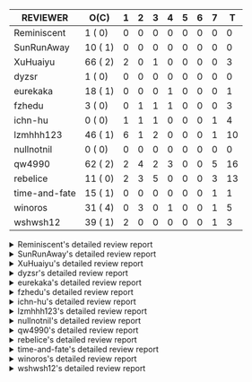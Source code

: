 |   REVIEWER    |  O(C)   | 1 | 2 | 3 | 4 | 5 | 6 | 7 | T  |
|---------------|---------|---|---|---|---|---|---|---|----|
| Reminiscent   |  1 ( 0) | 0 | 0 | 0 | 0 | 0 | 0 | 0 |  0 |
| SunRunAway    | 10 ( 1) | 0 | 0 | 0 | 0 | 0 | 0 | 0 |  0 |
| XuHuaiyu      | 66 ( 2) | 2 | 0 | 1 | 0 | 0 | 0 | 0 |  3 |
| dyzsr         |  1 ( 0) | 0 | 0 | 0 | 0 | 0 | 0 | 0 |  0 |
| eurekaka      | 18 ( 1) | 0 | 0 | 0 | 1 | 0 | 0 | 0 |  1 |
| fzhedu        |  3 ( 0) | 0 | 1 | 1 | 1 | 0 | 0 | 0 |  3 |
| ichn-hu       |  0 ( 0) | 1 | 1 | 1 | 0 | 0 | 0 | 1 |  4 |
| lzmhhh123     | 46 ( 1) | 6 | 1 | 2 | 0 | 0 | 0 | 1 | 10 |
| nullnotnil    |  0 ( 0) | 0 | 0 | 0 | 0 | 0 | 0 | 0 |  0 |
| qw4990        | 62 ( 2) | 2 | 4 | 2 | 3 | 0 | 0 | 5 | 16 |
| rebelice      | 11 ( 0) | 2 | 3 | 5 | 0 | 0 | 0 | 3 | 13 |
| time-and-fate | 15 ( 1) | 0 | 0 | 0 | 0 | 0 | 0 | 1 |  1 |
| winoros       | 31 ( 4) | 0 | 3 | 0 | 1 | 0 | 0 | 1 |  5 |
| wshwsh12      | 39 ( 1) | 2 | 0 | 0 | 0 | 0 | 0 | 1 |  3 |


<details> 
  <summary>Reminiscent's detailed review report</summary> 

## To Be Reviewed

|    REPO    |                                                              PR                                                               | C | LASTED |
|------------|-------------------------------------------------------------------------------------------------------------------------------|---|--------|
| tidb/24016 | [planner: fix index-out-of-range error when checking only_full_group_by (#23844)](https://github.com/pingcap/tidb/pull/24016) |   | 36d19h |


## Reviewed in Last 7 Days

| REPO | PR | C | D | R |
|------|----|---|---|---|


</details> 


<details> 
  <summary>SunRunAway's detailed review report</summary> 

## To Be Reviewed

|    REPO    |                                                                  PR                                                                   | C | LASTED  |
|------------|---------------------------------------------------------------------------------------------------------------------------------------|---|---------|
| tidb/19178 | [executor: Refactor probe channel](https://github.com/pingcap/tidb/pull/19178)                                                        |   | 280d17h |
| tidb/19807 | [executor: parallel evaluation for hash aggregate distinct](https://github.com/pingcap/tidb/pull/19807)                               |   | 258d11h |
| tidb/19900 | [executor: enable inline projection for sort&topN](https://github.com/pingcap/tidb/pull/19900)                                        | Y | 253d18h |
| tidb/20140 | [expressions: Support `bin-to-uuid` and `uuid-to-bin`](https://github.com/pingcap/tidb/pull/20140)                                    |   | 240d22h |
| tidb/21207 | [planner: fix the inappropriate out-of-range range estimation rule](https://github.com/pingcap/tidb/pull/21207)                       |   | 178d19h |
| tidb/21834 | [planner: enhanced index range calculation plan](https://github.com/pingcap/tidb/pull/21834)                                          |   | 155d19h |
| tidb/21878 | [planner: do not push down lock to pointGet/bacthPointGet when selection exists](https://github.com/pingcap/tidb/pull/21878)          |   | 153d18h |
| tidb/21956 | [planner/preprocessor: disallow into-outfile clause in some place](https://github.com/pingcap/tidb/pull/21956)                        |   | 148d23h |
| tidb/22217 | [*: rewrite origin SQL with default DB for SQL bindings (#21275)](https://github.com/pingcap/tidb/pull/22217)                         |   | 134d18h |
| tidb/22379 | [[experiment] executor: allow aggregation to spill disk when running out of memory quota](https://github.com/pingcap/tidb/pull/22379) |   | 127d19h |


## Reviewed in Last 7 Days

| REPO | PR | C | D | R |
|------|----|---|---|---|


</details> 


<details> 
  <summary>XuHuaiyu's detailed review report</summary> 

## To Be Reviewed

|     REPO     |                                                                                 PR                                                                                 | C | LASTED  |
|--------------|--------------------------------------------------------------------------------------------------------------------------------------------------------------------|---|---------|
| tidb/19900   | [executor: enable inline projection for sort&topN](https://github.com/pingcap/tidb/pull/19900)                                                                     | Y | 253d18h |
| docs-cn/5561 | [Add sql optimization-related docs to toc](https://github.com/pingcap/docs-cn/pull/5561)                                                                           |   | 87d15h  |
| tidb/19957   | [executor: add builtin aggregate function `json_arrayagg`](https://github.com/pingcap/tidb/pull/19957)                                                             | Y | 251d14h |
| tidb/20140   | [expressions: Support `bin-to-uuid` and `uuid-to-bin`](https://github.com/pingcap/tidb/pull/20140)                                                                 |   | 240d22h |
| tidb/20790   | [collation: add pinyin collation for chinese charset support](https://github.com/pingcap/tidb/pull/20790)                                                          |   | 198d21h |
| tidb/21064   | [planner, executor: fix cast not check error](https://github.com/pingcap/tidb/pull/21064)                                                                          |   | 186d9h  |
| tidb/21334   | [*: make rollback work on user-defined variables](https://github.com/pingcap/tidb/pull/21334)                                                                      |   | 175d14h |
| tidb/21401   | [expression: incompatibility with MySQL for ADDTIME()](https://github.com/pingcap/tidb/pull/21401)                                                                 |   | 171d12h |
| tidb/21536   | [executor: add slow-log file meta cache to avoid repeat read file meta information](https://github.com/pingcap/tidb/pull/21536)                                    |   | 164d15h |
| tidb/21564   | [ddl: fix Incorrect behavior of NO_ZERO_DATE when altering table](https://github.com/pingcap/tidb/pull/21564)                                                      |   | 163d16h |
| tidb/22131   | [privilege: remove leading and trailing space when create user and role](https://github.com/pingcap/tidb/pull/22131)                                               |   | 140d19h |
| tidb/22163   | [expression: separated arithmeticMinusIntSig](https://github.com/pingcap/tidb/pull/22163)                                                                          |   | 136d13h |
| tidb/22186   | [executor: fix select into outfile with year type column has no data (#22175)](https://github.com/pingcap/tidb/pull/22186)                                         |   | 135d16h |
| tidb/22616   | [expression: from_unixtime accept 64-bit integers](https://github.com/pingcap/tidb/pull/22616)                                                                     |   | 111d23h |
| tidb/22631   | [executor: refine window processor](https://github.com/pingcap/tidb/pull/22631)                                                                                    |   | 109d23h |
| tidb/22696   | [expression: enable arithmetic Mod push down](https://github.com/pingcap/tidb/pull/22696)                                                                          |   | 106d17h |
| tidb/22711   | [executor: Fix inline schema name](https://github.com/pingcap/tidb/pull/22711)                                                                                     |   | 106d12h |
| tidb/22722   | [planner, errno: make error code of ErrMixOfGroupFuncAndFields consistent with MySQL](https://github.com/pingcap/tidb/pull/22722)                                  |   | 105d21h |
| tidb/23012   | [executor: fix affected rows of ddls and complete uint tests](https://github.com/pingcap/tidb/pull/23012)                                                          |   | 81d17h  |
| tidb/23295   | [util, types: don't let SPM be affected by charset (#23161)](https://github.com/pingcap/tidb/pull/23295)                                                           |   | 69d12h  |
| tidb/23336   | [expression: fix unexpected constant fold when year compare string (#23281)](https://github.com/pingcap/tidb/pull/23336)                                           |   | 65d19h  |
| tidb/23348   | [planner: show cast type in EXPLAIN in coptask (#23123)](https://github.com/pingcap/tidb/pull/23348)                                                               |   | 65d18h  |
| tidb/23350   | [util/stringutil, util/ranger, planner: use hierarchical separators to simplify the parsing for info of EXPLAIN ](https://github.com/pingcap/tidb/pull/23350)      |   | 65d18h  |
| tidb/23398   | [expression: fix refine compare constant (#23339)](https://github.com/pingcap/tidb/pull/23398)                                                                     |   | 63d18h  |
| tidb/23405   | [domain: remove the exit chan, use context](https://github.com/pingcap/tidb/pull/23405)                                                                            |   | 63d17h  |
| tidb/23433   | [WIP: speed up for slow query logs retrieving ](https://github.com/pingcap/tidb/pull/23433)                                                                        |   | 62d17h  |
| tidb/23497   | [expression: Let TiDB use Hyperscan to support multi-pattern-match](https://github.com/pingcap/tidb/pull/23497)                                                    |   | 57d22h  |
| tidb/23562   | [execution: reuse iterator in hash join](https://github.com/pingcap/tidb/pull/23562)                                                                               |   | 56d13h  |
| tidb/23640   | [*: fix the bug about YEAR(0.9) returns NULL instead of 0 in NO_ZERO_DATE mode](https://github.com/pingcap/tidb/pull/23640)                                        |   | 52d14h  |
| tidb/23661   | [expression: Maintain separate scalar function pushdown lists for each engine instead of unified. (#23284)](https://github.com/pingcap/tidb/pull/23661)            |   | 51d20h  |
| tidb/23884   | [Metric: Collect TiKV Read Metric for SLI/SLO](https://github.com/pingcap/tidb/pull/23884)                                                                         |   | 43d20h  |
| tidb/23964   | [executor: GROUP_CONCAT(float) is not compatible with mysql](https://github.com/pingcap/tidb/pull/23964)                                                           |   | 38d17h  |
| tidb/24016   | [planner: fix index-out-of-range error when checking only_full_group_by (#23844)](https://github.com/pingcap/tidb/pull/24016)                                      |   | 36d19h  |
| tidb/24033   | [statistics: fix some unstable tests in global stats (#23502)](https://github.com/pingcap/tidb/pull/24033)                                                         |   | 36d9h   |
| tidb/24053   | [executor: fix wrong convert from bit to string when do projection (#23960)](https://github.com/pingcap/tidb/pull/24053)                                           |   | 35d16h  |
| tidb/24061   | [statistics: fix some potential panic in statistics (#23988)](https://github.com/pingcap/tidb/pull/24061)                                                          |   | 35d13h  |
| tidb/24079   | [planner: change descScanFactor to scanFactor when ExpectedCount is small. (#23972)](https://github.com/pingcap/tidb/pull/24079)                                   |   | 34d20h  |
| tidb/24155   | [planner, executor: fix index merge partial table scan schema (#23936)](https://github.com/pingcap/tidb/pull/24155)                                                |   | 30d20h  |
| tidb/24179   | [expression: fix float64 overflow check in plus/minus real function](https://github.com/pingcap/tidb/pull/24179)                                                   |   | 29d23h  |
| tidb/24228   | [executor: skip TestPrepareStmtAfterIsolationReadChange when race enable (#24200)](https://github.com/pingcap/tidb/pull/24228)                                     |   | 27d22h  |
| tidb/24229   | [executor: speed up race test TestInsertReorgDelete (#24208)](https://github.com/pingcap/tidb/pull/24229)                                                          |   | 27d21h  |
| tidb/24234   | [executor: skip TestMppExecution when race is enabled (#24222)](https://github.com/pingcap/tidb/pull/24234)                                                        |   | 27d18h  |
| tidb/24241   | [planner/core: remove random test to reduce CI time (#24207)](https://github.com/pingcap/tidb/pull/24241)                                                          |   | 27d15h  |
| tidb/24267   | [expression: fix wrong flen infer for bit constant (#23867)](https://github.com/pingcap/tidb/pull/24267)                                                           |   | 25d18h  |
| tidb/24287   | [planner/core: support union all for mpp.](https://github.com/pingcap/tidb/pull/24287)                                                                             |   | 24d19h  |
| tidb/24341   | [executor: fix projection executor panic and add failpoint test (#24231)](https://github.com/pingcap/tidb/pull/24341)                                              |   | 22d20h  |
| tidb/24345   | [executor: fix data race of parallel apply operator (#24257)](https://github.com/pingcap/tidb/pull/24345)                                                          |   | 22d19h  |
| tidb/24354   | [expression: fix wrong type infer for agg function when type is null (#24290)](https://github.com/pingcap/tidb/pull/24354)                                         |   | 22d17h  |
| tidb/24371   | [*: avoid create new parser object in prepared exec](https://github.com/pingcap/tidb/pull/24371)                                                                   |   | 21d20h  |
| tidb/24466   | [test: fix unstable TestIssue20658 (#24425)](https://github.com/pingcap/tidb/pull/24466)                                                                           |   | 13d15h  |
| tidb/24488   | [planner: let CopTiFlashConcurrencyFactor inflence the cost of whole plan (#24157)](https://github.com/pingcap/tidb/pull/24488)                                    |   | 12d18h  |
| tidb/24489   | [planner: clone possible properties before saving them (#24204)](https://github.com/pingcap/tidb/pull/24489)                                                       |   | 12d17h  |
| tidb/24513   | [inforschema, executor, util/kvcache, util/statement_summary : Add STATEMENTS_SUMMARY_EVICTED into information_schema](https://github.com/pingcap/tidb/pull/24513) |   | 10d21h  |
| tidb/24529   | [*: consitent get infoschema (#24230)](https://github.com/pingcap/tidb/pull/24529)                                                                                 |   | 10d13h  |
| tidb/24546   | [*: test](https://github.com/pingcap/tidb/pull/24546)                                                                                                              |   | 9d17h   |
| tidb/24566   | [variable: remove radix join variable](https://github.com/pingcap/tidb/pull/24566)                                                                                 |   | 8d21h   |
| tidb/24568   | [executor: fix index join panic on prefix index on some cases](https://github.com/pingcap/tidb/pull/24568)                                                         |   | 8d20h   |
| tidb/24611   | [executor: fix point_get result on clustered index when new-row-format disabled but new-collation enabled (#24544)](https://github.com/pingcap/tidb/pull/24611)    |   | 7d21h   |
| tidb/24613   | [planner, executor: supports select statement with AS OF](https://github.com/pingcap/tidb/pull/24613)                                                              |   | 7d19h   |
| tidb/24671   | [(DNM) Revert "planner, executor: enable inline projection for Limit (#20288)"](https://github.com/pingcap/tidb/pull/24671)                                        |   | 6d16h   |
| tidb/24699   | [*: Remove incorrect global sysvar caching](https://github.com/pingcap/tidb/pull/24699)                                                                            |   | 3d11h   |
| tidb/24766   | [executor: implement set transaction read only as of transaction](https://github.com/pingcap/tidb/pull/24766)                                                      |   | 1d13h   |
| tidb/24772   | [executor: fix wrong enum key in point get (#24618)](https://github.com/pingcap/tidb/pull/24772)                                                                   |   | 1d7h    |
| tidb/24792   | [planner: build plan for CTE](https://github.com/pingcap/tidb/pull/24792)                                                                                          |   | 18h     |
| tidb/24802   | [executor: add table name in log (#24666)](https://github.com/pingcap/tidb/pull/24802)                                                                             |   | 16h     |
| tidb/24803   | [[DNM] Batch mode](https://github.com/pingcap/tidb/pull/24803)                                                                                                     |   | 15h     |


## Reviewed in Last 7 Days

|     REPO     |                                                          PR                                                           | C | D |  R   |
|--------------|-----------------------------------------------------------------------------------------------------------------------|---|---|------|
| docs-cn/6270 | [releases: add tidb 4.0.13 release notes](https://github.com/pingcap/docs-cn/pull/6270)                               |   | 1 | 6d2h |
| docs/5621    | [releases: add tidb 4.0.13 release notes](https://github.com/pingcap/docs/pull/5621)                                  |   | 1 | 6d0h |
| tidb/24542   | [expression, planner: push cast down to control function with enum type.](https://github.com/pingcap/tidb/pull/24542) |   | 3 | 7d3h |


</details> 


<details> 
  <summary>dyzsr's detailed review report</summary> 

## To Be Reviewed

|    REPO    |                                                                 PR                                                                  | C | LASTED |
|------------|-------------------------------------------------------------------------------------------------------------------------------------|---|--------|
| tidb/24018 | [ranger: fix the range construction behavior when the column's type is `YEAR` (#23559)](https://github.com/pingcap/tidb/pull/24018) |   | 36d18h |


## Reviewed in Last 7 Days

| REPO | PR | C | D | R |
|------|----|---|---|---|


</details> 


<details> 
  <summary>eurekaka's detailed review report</summary> 

## To Be Reviewed

|    REPO    |                                                                  PR                                                                  | C | LASTED  |
|------------|--------------------------------------------------------------------------------------------------------------------------------------|---|---------|
| tidb/20877 | [statistics: collect index usage information](https://github.com/pingcap/tidb/pull/20877)                                            |   | 196d17h |
| tidb/23316 | [planner: Fix rebuild range for prepared plan](https://github.com/pingcap/tidb/pull/23316)                                           |   | 66d17h  |
| tidb/23373 | [executor: fix get var expr when session var is hex literal (#23241)](https://github.com/pingcap/tidb/pull/23373)                    |   | 64d19h  |
| tidb/23760 | [collation: fix tidb panic when compare string with collation](https://github.com/pingcap/tidb/pull/23760)                           |   | 50d14h  |
| tidb/24033 | [statistics: fix some unstable tests in global stats (#23502)](https://github.com/pingcap/tidb/pull/24033)                           |   | 36d9h   |
| tidb/24061 | [statistics: fix some potential panic in statistics (#23988)](https://github.com/pingcap/tidb/pull/24061)                            |   | 35d13h  |
| tidb/24079 | [planner: change descScanFactor to scanFactor when ExpectedCount is small. (#23972)](https://github.com/pingcap/tidb/pull/24079)     |   | 34d20h  |
| tidb/24147 | [docs/design: add proposal for common table expression](https://github.com/pingcap/tidb/pull/24147)                                  |   | 30d23h  |
| tidb/24155 | [planner, executor: fix index merge partial table scan schema (#23936)](https://github.com/pingcap/tidb/pull/24155)                  |   | 30d20h  |
| tidb/24317 | [statistics: skip reading mysql.stats_histograms if cached stats is up-to-date (#24175)](https://github.com/pingcap/tidb/pull/24317) |   | 23d17h  |
| tidb/24458 | [planner, executor, statistics: support correlation calc for new sampling method](https://github.com/pingcap/tidb/pull/24458)        |   | 13d17h  |
| tidb/24537 | [*: remove SchemaVersion in TransactionContext (#24236)](https://github.com/pingcap/tidb/pull/24537)                                 |   | 10d0h   |
| tidb/24623 | [statistics: fix the unexpected estimation error on full sampling](https://github.com/pingcap/tidb/pull/24623)                       |   | 7d18h   |
| tidb/24633 | [planner: fix incorrect TableDual plan built from nulleq (#24596)](https://github.com/pingcap/tidb/pull/24633)                       | Y | 7d14h   |
| tidb/24635 | [ranger: fix the case which could have duplicate ranges (#24590)](https://github.com/pingcap/tidb/pull/24635)                        |   | 7d14h   |
| tidb/24649 | [server: close the temporary session in HTTP API to avoid memory leak (#24339)](https://github.com/pingcap/tidb/pull/24649)          |   | 7d0h    |
| tidb/24650 | [server: close the temporary session in HTTP API to avoid memory leak (#24339)](https://github.com/pingcap/tidb/pull/24650)          |   | 7d0h    |
| tidb/24703 | [planner: unify name of datasource receiver](https://github.com/pingcap/tidb/pull/24703)                                             |   | 2d23h   |


## Reviewed in Last 7 Days

|    REPO    |                                           PR                                           | C | D |   R    |
|------------|----------------------------------------------------------------------------------------|---|---|--------|
| tidb/24287 | [planner/core: support union all for mpp.](https://github.com/pingcap/tidb/pull/24287) |   | 4 | 20d23h |


</details> 


<details> 
  <summary>fzhedu's detailed review report</summary> 

## To Be Reviewed

|    REPO    |                                                               PR                                                                | C | LASTED |
|------------|---------------------------------------------------------------------------------------------------------------------------------|---|--------|
| tidb/24341 | [executor: fix projection executor panic and add failpoint test (#24231)](https://github.com/pingcap/tidb/pull/24341)           |   | 22d20h |
| tidb/24488 | [planner: let CopTiFlashConcurrencyFactor inflence the cost of whole plan (#24157)](https://github.com/pingcap/tidb/pull/24488) |   | 12d18h |
| tidb/24724 | [store/copr: balance region for batch cop task (#24521)](https://github.com/pingcap/tidb/pull/24724)                            |   | 2d16h  |


## Reviewed in Last 7 Days

|     REPO     |                                                 PR                                                 | C | D |   R   |
|--------------|----------------------------------------------------------------------------------------------------|---|---|-------|
| tiflash/1717 | [disable run-generate-tests for randgen-mpp (#1716)](https://github.com/pingcap/tiflash/pull/1717) |   | 2 | 0h    |
| tidb/24521   | [store/copr: balance region for batch cop task](https://github.com/pingcap/tidb/pull/24521)        |   | 3 | 7d21h |
| tidb/24287   | [planner/core: support union all for mpp.](https://github.com/pingcap/tidb/pull/24287)             |   | 4 | 21d3h |


</details> 


<details> 
  <summary>ichn-hu's detailed review report</summary> 

## To Be Reviewed

| REPO | PR | C | LASTED |
|------|----|---|--------|


## Reviewed in Last 7 Days

|    REPO    |                                                        PR                                                         | C | D |   R    |
|------------|-------------------------------------------------------------------------------------------------------------------|---|---|--------|
| tidb/24772 | [executor: fix wrong enum key in point get (#24618)](https://github.com/pingcap/tidb/pull/24772)                  |   | 1 | 12h    |
| tidb/24618 | [executor: fix wrong enum key in point get](https://github.com/pingcap/tidb/pull/24618)                           |   | 2 | 5d22h  |
| tidb/24379 | [executor: enhancement for ListInDisk(support writing after reading)](https://github.com/pingcap/tidb/pull/24379) |   | 3 | 18d20h |
| tidb/24632 | [util: fix wrong enum building for index range ](https://github.com/pingcap/tidb/pull/24632)                      |   | 7 | 16h    |


</details> 


<details> 
  <summary>lzmhhh123's detailed review report</summary> 

## To Be Reviewed

|    REPO    |                                                                           PR                                                                            | C | LASTED  |
|------------|---------------------------------------------------------------------------------------------------------------------------------------------------------|---|---------|
| tidb/20444 | [expression: add json_merge_patch](https://github.com/pingcap/tidb/pull/20444)                                                                          |   | 218d21h |
| tidb/20465 | [expression: add uuidShortFunction](https://github.com/pingcap/tidb/pull/20465)                                                                         |   | 217d20h |
| tidb/20642 | [executor: modify admin executors to support partitioned table with global index](https://github.com/pingcap/tidb/pull/20642)                           |   | 206d16h |
| tidb/20903 | [planner: fix confused and unnecessary double-projection in plans.](https://github.com/pingcap/tidb/pull/20903)                                         |   | 195d17h |
| tidb/21018 | [planner: don't push down null sensitive join conditions (#19620)](https://github.com/pingcap/tidb/pull/21018)                                          |   | 189d17h |
| tidb/21195 | [brie: integrate lightning to suport IMPORT statement](https://github.com/pingcap/tidb/pull/21195)                                                      |   | 178d23h |
| tidb/21334 | [*: make rollback work on user-defined variables](https://github.com/pingcap/tidb/pull/21334)                                                           |   | 175d14h |
| tidb/21347 | [session: make rollback work on global variables](https://github.com/pingcap/tidb/pull/21347)                                                           |   | 174d20h |
| tidb/21487 | [*: ensure TABLE statement works](https://github.com/pingcap/tidb/pull/21487)                                                                           |   | 168d5h  |
| tidb/21651 | [planner: allow filter condition pushing down to IndexScan for prefix index](https://github.com/pingcap/tidb/pull/21651)                                |   | 161d14h |
| tidb/22126 | [*: add `sys` schema, `sys.SCHEMA_UNUSED_INDEXES` view and `sys.SCHEMA_INDEX_USAGE` view](https://github.com/pingcap/tidb/pull/22126)                   |   | 140d20h |
| tidb/22361 | [table: fix insert into _tidb_rowid panic and rebase it if needed (#22062)](https://github.com/pingcap/tidb/pull/22361)                                 |   | 128d20h |
| tidb/22372 | [executor: fix SelectForUpdate in decorrelated subquery under pessimistic mode](https://github.com/pingcap/tidb/pull/22372)                             |   | 128d10h |
| tidb/22478 | [planner, executor: fix query partition table with global unique index get wrong result](https://github.com/pingcap/tidb/pull/22478)                    |   | 119d13h |
| tidb/22631 | [executor: refine window processor](https://github.com/pingcap/tidb/pull/22631)                                                                         |   | 109d23h |
| tidb/22699 | [brie: add error info column and history backup/restore info in sql](https://github.com/pingcap/tidb/pull/22699)                                        |   | 106d16h |
| tidb/23149 | [core: support left join and right join for join reorder](https://github.com/pingcap/tidb/pull/23149)                                                   |   | 75d12h  |
| tidb/23348 | [planner: show cast type in EXPLAIN in coptask (#23123)](https://github.com/pingcap/tidb/pull/23348)                                                    |   | 65d18h  |
| tidb/23373 | [executor: fix get var expr when session var is hex literal (#23241)](https://github.com/pingcap/tidb/pull/23373)                                       |   | 64d19h  |
| tidb/23661 | [expression: Maintain separate scalar function pushdown lists for each engine instead of unified. (#23284)](https://github.com/pingcap/tidb/pull/23661) |   | 51d20h  |
| tidb/23703 | [expression: fix approx_percent panic on bit column (#23687)](https://github.com/pingcap/tidb/pull/23703)                                               |   | 51d14h  |
| tidb/23760 | [collation: fix tidb panic when compare string with collation](https://github.com/pingcap/tidb/pull/23760)                                              |   | 50d14h  |
| tidb/23940 | [config, ddl: allow auto inc columns in generated columns and expression indexes](https://github.com/pingcap/tidb/pull/23940)                           |   | 40d18h  |
| tidb/23968 | [statistics: fix unstable TestDropPartitionStats test](https://github.com/pingcap/tidb/pull/23968)                                                      |   | 38d15h  |
| tidb/23987 | [executor: Implements json_arrayagg function](https://github.com/pingcap/tidb/pull/23987)                                                               |   | 37d18h  |
| tidb/24016 | [planner: fix index-out-of-range error when checking only_full_group_by (#23844)](https://github.com/pingcap/tidb/pull/24016)                           |   | 36d19h  |
| tidb/24018 | [ranger: fix the range construction behavior when the column's type is `YEAR` (#23559)](https://github.com/pingcap/tidb/pull/24018)                     |   | 36d18h  |
| tidb/24151 | [ddl: admin show ddl jobs output confusing with multiple jobs](https://github.com/pingcap/tidb/pull/24151)                                              |   | 30d21h  |
| tidb/24155 | [planner, executor: fix index merge partial table scan schema (#23936)](https://github.com/pingcap/tidb/pull/24155)                                     |   | 30d20h  |
| tidb/24186 | [executor: make column default value being aware of NO_ZERO_IN_DATE (#24174)](https://github.com/pingcap/tidb/pull/24186)                               |   | 29d19h  |
| tidb/24211 | [*: support txn retry when auto id meets duplicate entry](https://github.com/pingcap/tidb/pull/24211)                                                   |   | 28d13h  |
| tidb/24234 | [executor: skip TestMppExecution when race is enabled (#24222)](https://github.com/pingcap/tidb/pull/24234)                                             |   | 27d18h  |
| tidb/24250 | [planner: rewrite `LIKE` as range for expression index](https://github.com/pingcap/tidb/pull/24250)                                                     |   | 26d21h  |
| tidb/24268 | [expression: fix cast real, decimal to time (#24120)](https://github.com/pingcap/tidb/pull/24268)                                                       |   | 25d17h  |
| tidb/24341 | [executor: fix projection executor panic and add failpoint test (#24231)](https://github.com/pingcap/tidb/pull/24341)                                   |   | 22d20h  |
| tidb/24423 | [executor, statistics: support prefix column index case for full sampling analyze](https://github.com/pingcap/tidb/pull/24423)                          |   | 14d18h  |
| tidb/24539 | [statistics: dump FMSketch to KV only for partition table with dynamic prune mode (#24453)](https://github.com/pingcap/tidb/pull/24539)                 |   | 9d21h   |
| tidb/24551 | [planner: create new column slice in PreparePossibleProperties (#24342)](https://github.com/pingcap/tidb/pull/24551)                                    |   | 9d16h   |
| tidb/24600 | [store/tikv: change backoff type for missed tiflash peer. (#24577)](https://github.com/pingcap/tidb/pull/24600)                                         |   | 8d12h   |
| tidb/24612 | [planner/core: refresh stale regions in cache for batch cop response (#24457)](https://github.com/pingcap/tidb/pull/24612)                              |   | 7d21h   |
| tidb/24633 | [planner: fix incorrect TableDual plan built from nulleq (#24596)](https://github.com/pingcap/tidb/pull/24633)                                          | Y | 7d14h   |
| tidb/24684 | [ddl: add region and split compatibility for temporary table](https://github.com/pingcap/tidb/pull/24684)                                               |   | 3d19h   |
| tidb/24737 | [executor: pessimistic lock on the temporary table should not be written to TiKV](https://github.com/pingcap/tidb/pull/24737)                           |   | 1d23h   |
| tidb/24778 | [expression: Push down group concat to TiFlash](https://github.com/pingcap/tidb/pull/24778)                                                             |   | 22h     |
| tidb/24801 | [expression: support cast real/int as real (#24670)](https://github.com/pingcap/tidb/pull/24801)                                                        |   | 16h     |
| tidb/24806 | [config: ignore tiflash when show config (#24770)](https://github.com/pingcap/tidb/pull/24806)                                                          |   | 11h     |


## Reviewed in Last 7 Days

|      REPO      |                                                    PR                                                     | C | D |   R   |
|----------------|-----------------------------------------------------------------------------------------------------------|---|---|-------|
| tidb-test/1191 | [Add enum expression/aggregate test by randgen ](https://github.com/pingcap/tidb-test/pull/1191)          |   | 1 | 1d6h  |
| tidb-test/1194 | [port test related to enum from tidb repo](https://github.com/pingcap/tidb-test/pull/1194)                |   | 1 | 0h    |
| tidb/23022     | [executor: create PipelinedWindowExec](https://github.com/pingcap/tidb/pull/23022)                        |   | 1 | 80d0h |
| tidb/24670     | [expression: support cast real/int as real](https://github.com/pingcap/tidb/pull/24670)                   |   | 1 | 5d20h |
| tidb/24675     | [expression: add builtin function ``json_pretty``](https://github.com/pingcap/tidb/pull/24675)            |   | 1 | 5d15h |
| tidb/24770     | [config: ignore tiflash when show config](https://github.com/pingcap/tidb/pull/24770)                     |   | 1 | 13h   |
| tikv/10167     | [copr: fix Max/Min bug when comparing signed and unsigned int64](https://github.com/tikv/tikv/pull/10167) |   | 2 | 5d20h |
| tidb/24287     | [planner/core: support union all for mpp.](https://github.com/pingcap/tidb/pull/24287)                    |   | 3 | 22d1h |
| tidb/24685     | [*: add option for enum push down](https://github.com/pingcap/tidb/pull/24685)                            |   | 3 | 20h   |
| tidb/24614     | [planner: fix wrongly check for update statement](https://github.com/pingcap/tidb/pull/24614)             |   | 7 | 1d0h  |


</details> 


<details> 
  <summary>nullnotnil's detailed review report</summary> 

## To Be Reviewed

| REPO | PR | C | LASTED |
|------|----|---|--------|


## Reviewed in Last 7 Days

| REPO | PR | C | D | R |
|------|----|---|---|---|


</details> 


<details> 
  <summary>qw4990's detailed review report</summary> 

## To Be Reviewed

|     REPO     |                                                                           PR                                                                            | C | LASTED  |
|--------------|---------------------------------------------------------------------------------------------------------------------------------------------------------|---|---------|
| tidb/19029   | [types: fix unexpected NOT_NULL flags](https://github.com/pingcap/tidb/pull/19029)                                                                      |   | 287d22h |
| docs-cn/5561 | [Add sql optimization-related docs to toc](https://github.com/pingcap/docs-cn/pull/5561)                                                                |   | 87d15h  |
| docs/5498    | [partitioning: Corrected partition management](https://github.com/pingcap/docs/pull/5498)                                                               |   | 24d19h  |
| tidb/20708   | [*: separate auto_increment ID allocator from _tidb_rowid allocator](https://github.com/pingcap/tidb/pull/20708)                                        |   | 203d20h |
| tidb/21018   | [planner: don't push down null sensitive join conditions (#19620)](https://github.com/pingcap/tidb/pull/21018)                                          |   | 189d17h |
| tidb/21318   | [planner, expression: use the range of column types to simplify expressions](https://github.com/pingcap/tidb/pull/21318)                                |   | 175d19h |
| tidb/21401   | [expression: incompatibility with MySQL for ADDTIME()](https://github.com/pingcap/tidb/pull/21401)                                                      |   | 171d12h |
| tidb/21508   | [execution: fix dayofweek('0000-00-00') behavior](https://github.com/pingcap/tidb/pull/21508)                                                           |   | 167d10h |
| tidb/21887   | [types: support %X %V %W formats for STR_TO_DATE()](https://github.com/pingcap/tidb/pull/21887)                                                         |   | 152d11h |
| tidb/22146   | [executor: forbid SFU on view](https://github.com/pingcap/tidb/pull/22146)                                                                              |   | 136d22h |
| tidb/22217   | [*: rewrite origin SQL with default DB for SQL bindings (#21275)](https://github.com/pingcap/tidb/pull/22217)                                           |   | 134d18h |
| tidb/22234   | [executor, planner: ON DUPLICATE UPDATE can refer to un-project col (#14412)](https://github.com/pingcap/tidb/pull/22234)                               |   | 134d15h |
| tidb/22261   | [time: fix parse datetime won't truncate the reluctant string (#22232)](https://github.com/pingcap/tidb/pull/22261)                                     |   | 133d19h |
| tidb/22374   | [expression: separated arithmeticIntDivideSig](https://github.com/pingcap/tidb/pull/22374)                                                              |   | 128d1h  |
| tidb/22415   | [ddl: refactor bundle[2/2] [6/6]](https://github.com/pingcap/tidb/pull/22415)                                                                           |   | 124d17h |
| tidb/22416   | [core: fix subQuery at projection in only_full_group](https://github.com/pingcap/tidb/pull/22416)                                                       | Y | 124d12h |
| tidb/22541   | [expression: Support builtin function SOUNDEX](https://github.com/pingcap/tidb/pull/22541)                                                              |   | 114d9h  |
| tidb/22862   | [brie: fix the problem that ddl restored by BR via SQL is not replicated to downstream](https://github.com/pingcap/tidb/pull/22862)                     |   | 87d23h  |
| tidb/23022   | [executor: create PipelinedWindowExec](https://github.com/pingcap/tidb/pull/23022)                                                                      |   | 80d18h  |
| tidb/23295   | [util, types: don't let SPM be affected by charset (#23161)](https://github.com/pingcap/tidb/pull/23295)                                                |   | 69d12h  |
| tidb/23316   | [planner: Fix rebuild range for prepared plan](https://github.com/pingcap/tidb/pull/23316)                                                              |   | 66d17h  |
| tidb/23373   | [executor: fix get var expr when session var is hex literal (#23241)](https://github.com/pingcap/tidb/pull/23373)                                       |   | 64d19h  |
| tidb/23398   | [expression: fix refine compare constant (#23339)](https://github.com/pingcap/tidb/pull/23398)                                                          |   | 63d18h  |
| tidb/23590   | [planner, table: optimize the list partition pruner for range query](https://github.com/pingcap/tidb/pull/23590)                                        |   | 55d17h  |
| tidb/23661   | [expression: Maintain separate scalar function pushdown lists for each engine instead of unified. (#23284)](https://github.com/pingcap/tidb/pull/23661) |   | 51d20h  |
| tidb/23730   | [distsql/*: typo fix for `dispatches`](https://github.com/pingcap/tidb/pull/23730)                                                                      |   | 50d19h  |
| tidb/23796   | [tests: make TestIndexLookupMergeJoinHang and TestIssue18068 stable (#23741)](https://github.com/pingcap/tidb/pull/23796)                               |   | 49d20h  |
| tidb/23963   | [executor: checking chunk is full precedes filtering](https://github.com/pingcap/tidb/pull/23963)                                                       |   | 38d17h  |
| tidb/23987   | [executor: Implements json_arrayagg function](https://github.com/pingcap/tidb/pull/23987)                                                               |   | 37d18h  |
| tidb/24018   | [ranger: fix the range construction behavior when the column's type is `YEAR` (#23559)](https://github.com/pingcap/tidb/pull/24018)                     |   | 36d18h  |
| tidb/24193   | [executor: implement CTEStorage](https://github.com/pingcap/tidb/pull/24193)                                                                            |   | 29d10h  |
| tidb/24229   | [executor: speed up race test TestInsertReorgDelete (#24208)](https://github.com/pingcap/tidb/pull/24229)                                               |   | 27d21h  |
| tidb/24241   | [planner/core: remove random test to reduce CI time (#24207)](https://github.com/pingcap/tidb/pull/24241)                                               |   | 27d15h  |
| tidb/24267   | [expression: fix wrong flen infer for bit constant (#23867)](https://github.com/pingcap/tidb/pull/24267)                                                |   | 25d18h  |
| tidb/24354   | [expression: fix wrong type infer for agg function when type is null (#24290)](https://github.com/pingcap/tidb/pull/24354)                              |   | 22d17h  |
| tidb/24374   | [planner: filter conflict read_from_storage hints (#24313)](https://github.com/pingcap/tidb/pull/24374)                                                 |   | 21d19h  |
| tidb/24382   | [statistics: trigger auto-analyze based on histogram row count](https://github.com/pingcap/tidb/pull/24382)                                             |   | 21d16h  |
| tidb/24432   | [store/copr: invalidate stale regions for Mpp query. (#24410)](https://github.com/pingcap/tidb/pull/24432)                                              |   | 14d16h  |
| tidb/24437   | [planner: fix column pruning bug for Apply and Join (#24369)](https://github.com/pingcap/tidb/pull/24437)                                               |   | 14d13h  |
| tidb/24466   | [test: fix unstable TestIssue20658 (#24425)](https://github.com/pingcap/tidb/pull/24466)                                                                |   | 13d15h  |
| tidb/24468   | [*: fix missing reset for `DurationParse`](https://github.com/pingcap/tidb/pull/24468)                                                                  |   | 13d14h  |
| tidb/24493   | [store/cop: reload region every time when meeting io error (#24447)](https://github.com/pingcap/tidb/pull/24493)                                        |   | 12d16h  |
| tidb/24527   | [*: Upgrade to go 1.16 && remove deprecated io/ioutil](https://github.com/pingcap/tidb/pull/24527)                                                      |   | 10d13h  |
| tidb/24537   | [*: remove SchemaVersion in TransactionContext (#24236)](https://github.com/pingcap/tidb/pull/24537)                                                    |   | 10d0h   |
| tidb/24539   | [statistics: dump FMSketch to KV only for partition table with dynamic prune mode (#24453)](https://github.com/pingcap/tidb/pull/24539)                 |   | 9d21h   |
| tidb/24551   | [planner: create new column slice in PreparePossibleProperties (#24342)](https://github.com/pingcap/tidb/pull/24551)                                    |   | 9d16h   |
| tidb/24575   | [*: introduce snapshot into analyze](https://github.com/pingcap/tidb/pull/24575)                                                                        |   | 8d18h   |
| tidb/24623   | [statistics: fix the unexpected estimation error on full sampling](https://github.com/pingcap/tidb/pull/24623)                                          |   | 7d18h   |
| tidb/24633   | [planner: fix incorrect TableDual plan built from nulleq (#24596)](https://github.com/pingcap/tidb/pull/24633)                                          | Y | 7d14h   |
| tidb/24635   | [ranger: fix the case which could have duplicate ranges (#24590)](https://github.com/pingcap/tidb/pull/24635)                                           |   | 7d14h   |
| tidb/24663   | [planner: include schema name when checking duplicate table aliases](https://github.com/pingcap/tidb/pull/24663)                                        |   | 6d17h   |
| tidb/24680   | [tablecodec: fix write wrong prefix index value when collation is ascii_bin/latin1_bin (#24578)](https://github.com/pingcap/tidb/pull/24680)            |   | 3d20h   |
| tidb/24691   | [executor: optimize warning information when query table information_schema.cluster_config](https://github.com/pingcap/tidb/pull/24691)                 |   | 3d15h   |
| tidb/24711   | [expression: add builtin function ``json_merge_patch``](https://github.com/pingcap/tidb/pull/24711)                                                     |   | 2d20h   |
| tidb/24736   | [store/tikv: extract methods for LockCtx](https://github.com/pingcap/tidb/pull/24736)                                                                   |   | 1d23h   |
| tidb/24755   | [planner: cleanup point update cache logic](https://github.com/pingcap/tidb/pull/24755)                                                                 |   | 1d17h   |
| tidb/24762   | [kv: remove `DelOption` method](https://github.com/pingcap/tidb/pull/24762)                                                                             |   | 1d15h   |
| tidb/24769   | [executor: avoid distsql request for TableReader/IndexReader/IndexLookup on temporary table](https://github.com/pingcap/tidb/pull/24769)                |   | 1d12h   |
| tidb/24772   | [executor: fix wrong enum key in point get (#24618)](https://github.com/pingcap/tidb/pull/24772)                                                        |   | 1d7h    |
| tidb/24793   | [planner: avoid unnecessary cartesian product for IN expressions on multi-columns](https://github.com/pingcap/tidb/pull/24793)                          |   | 18h     |
| tidb/24802   | [executor: add table name in log (#24666)](https://github.com/pingcap/tidb/pull/24802)                                                                  |   | 16h     |
| tidb/24804   | [executor: do not send snapshot request for (batch) point get on temporary table](https://github.com/pingcap/tidb/pull/24804)                           |   | 15h     |


## Reviewed in Last 7 Days

|      REPO      |                                                             PR                                                              | C | D |   R   |
|----------------|-----------------------------------------------------------------------------------------------------------------------------|---|---|-------|
| tidb/24799     | [*: update go.etcd.io/bbolt](https://github.com/pingcap/tidb/pull/24799)                                                    |   | 1 | 0h    |
| tidb-test/1192 | [Revert "planner: update tests for point get for partition table"](https://github.com/pingcap/tidb-test/pull/1192)          |   | 1 | 0h    |
| tidb-test/1190 | [planner: update tests for point get for partition table](https://github.com/pingcap/tidb-test/pull/1190)                   |   | 2 | 2d18h |
| tidb/24588     | [planner: Implement PointGet in TryFastPlan for range/list paritition table](https://github.com/pingcap/tidb/pull/24588)    |   | 2 | 7d16h |
| tidb/24744     | [executor: add partition test with expression](https://github.com/pingcap/tidb/pull/24744)                                  |   | 2 | 4h    |
| tidb/24574     | [planner: add tests for partition range boundaries for LT/GT](https://github.com/pingcap/tidb/pull/24574)                   |   | 2 | 7d3h  |
| tidb/24497     | [executor: add correctness tests about direct reading with indexJoin](https://github.com/pingcap/tidb/pull/24497)           |   | 3 | 9d20h |
| tidb/24673     | [executor: add correctness tests for partition table with different joins](https://github.com/pingcap/tidb/pull/24673)      |   | 3 | 3d19h |
| tidb/24674     | [executor: add correctness tests about IndexMerge](https://github.com/pingcap/tidb/pull/24674)                              |   | 4 | 2d20h |
| tidb/24628     | [executor: add test cases about partition table with `expression`](https://github.com/pingcap/tidb/pull/24628)              |   | 4 | 3d20h |
| tidb/24554     | [planner: add partitioning pruning tests for range partitioning](https://github.com/pingcap/tidb/pull/24554)                |   | 4 | 5d16h |
| tidb/24455     | [executor: add correctness tests about direct reading with ORDER BY and LIMIT](https://github.com/pingcap/tidb/pull/24455)  |   | 7 | 6d22h |
| tidb/24637     | [planner: fix only_full_group_by check not enough (#23404)](https://github.com/pingcap/tidb/pull/24637)                     |   | 7 | 18h   |
| tidb/24634     | [ranger: fix the case which could have duplicate ranges (#24590)](https://github.com/pingcap/tidb/pull/24634)               |   | 7 | 18h   |
| tidb/24650     | [server: close the temporary session in HTTP API to avoid memory leak (#24339)](https://github.com/pingcap/tidb/pull/24650) |   | 7 | 4h    |
| tidb/24649     | [server: close the temporary session in HTTP API to avoid memory leak (#24339)](https://github.com/pingcap/tidb/pull/24649) |   | 7 | 4h    |


</details> 


<details> 
  <summary>rebelice's detailed review report</summary> 

## To Be Reviewed

|     REPO     |                                                                 PR                                                                  | C | LASTED |
|--------------|-------------------------------------------------------------------------------------------------------------------------------------|---|--------|
| docs/5185    | [sql-statements, information-schema: add `END_TIME` field for table `ANALYZE_STATUS`](https://github.com/pingcap/docs/pull/5185)    |   | 49d18h |
| docs-cn/5916 | [sql-statements, information-schema: add `END_TIME` field for table `ANALYZE_STATUS`](https://github.com/pingcap/docs-cn/pull/5916) |   | 49d18h |
| tidb/23836   | [parser, core: Implement force_index hint in parser and TiDB](https://github.com/pingcap/tidb/pull/23836)                           |   | 48d18h |
| tidb/24033   | [statistics: fix some unstable tests in global stats (#23502)](https://github.com/pingcap/tidb/pull/24033)                          |   | 36d9h  |
| tidb/24306   | [util/ranger: fix func name typo](https://github.com/pingcap/tidb/pull/24306)                                                       |   | 23d23h |
| tidb/24374   | [planner: filter conflict read_from_storage hints (#24313)](https://github.com/pingcap/tidb/pull/24374)                             |   | 21d19h |
| tidb/24488   | [planner: let CopTiFlashConcurrencyFactor inflence the cost of whole plan (#24157)](https://github.com/pingcap/tidb/pull/24488)     |   | 12d18h |
| tidb/24649   | [server: close the temporary session in HTTP API to avoid memory leak (#24339)](https://github.com/pingcap/tidb/pull/24649)         |   | 7d0h   |
| tidb/24650   | [server: close the temporary session in HTTP API to avoid memory leak (#24339)](https://github.com/pingcap/tidb/pull/24650)         |   | 7d0h   |
| tidb/24669   | [planner: fix "order by + num " can use a column not in select fields](https://github.com/pingcap/tidb/pull/24669)                  |   | 6d16h  |
| tidb/24801   | [expression: support cast real/int as real (#24670)](https://github.com/pingcap/tidb/pull/24801)                                    |   | 16h    |


## Reviewed in Last 7 Days

|    REPO    |                                                                PR                                                                | C | D |   R    |
|------------|----------------------------------------------------------------------------------------------------------------------------------|---|---|--------|
| tidb/24670 | [expression: support cast real/int as real](https://github.com/pingcap/tidb/pull/24670)                                          |   | 1 | 5d21h  |
| tidb/24574 | [planner: add tests for partition range boundaries for LT/GT](https://github.com/pingcap/tidb/pull/24574)                        |   | 1 | 7d22h  |
| tidb/23537 | [planner: remove some risky cache operations in the plan builder (#23354)](https://github.com/pingcap/tidb/pull/23537)           |   | 2 | 55d19h |
| tidb/24497 | [executor: add correctness tests about direct reading with indexJoin](https://github.com/pingcap/tidb/pull/24497)                |   | 2 | 10d14h |
| tidb/24598 | [planner: add range partition boundaries tests with BETWEEN expression](https://github.com/pingcap/tidb/pull/24598)              |   | 2 | 6d13h  |
| tidb/24554 | [planner: add partitioning pruning tests for range partitioning](https://github.com/pingcap/tidb/pull/24554)                     |   | 3 | 7d13h  |
| tidb/24714 | [executor: add more cases about dynamic-mode with union/DML/subquery](https://github.com/pingcap/tidb/pull/24714)                |   | 3 | 0h     |
| tidb/24674 | [executor: add correctness tests about IndexMerge](https://github.com/pingcap/tidb/pull/24674)                                   |   | 3 | 3d15h  |
| tidb/24673 | [executor: add correctness tests for partition table with different joins](https://github.com/pingcap/tidb/pull/24673)           |   | 3 | 3d16h  |
| tidb/24683 | [executor: add some test cases about dynamic-mode and apply operator](https://github.com/pingcap/tidb/pull/24683)                |   | 3 | 19h    |
| tidb/24665 | [executor: add some test cases about partition table dynamic-mode with split-region](https://github.com/pingcap/tidb/pull/24665) |   | 7 | 0h     |
| tidb/24659 | [planner: fix wrong column offsets when processing dynamic pruning for IndexJoin](https://github.com/pingcap/tidb/pull/24659)    |   | 7 | 2h     |
| tidb/24588 | [planner: Implement PointGet in TryFastPlan for range/list paritition table](https://github.com/pingcap/tidb/pull/24588)         |   | 7 | 1d22h  |


</details> 


<details> 
  <summary>time-and-fate's detailed review report</summary> 

## To Be Reviewed

|    REPO    |                                                                   PR                                                                    | C | LASTED  |
|------------|-----------------------------------------------------------------------------------------------------------------------------------------|---|---------|
| tidb/20877 | [statistics: collect index usage information](https://github.com/pingcap/tidb/pull/20877)                                               |   | 196d17h |
| tidb/22416 | [core: fix subQuery at projection in only_full_group](https://github.com/pingcap/tidb/pull/22416)                                       | Y | 124d12h |
| tidb/24155 | [planner, executor: fix index merge partial table scan schema (#23936)](https://github.com/pingcap/tidb/pull/24155)                     |   | 30d20h  |
| tidb/24374 | [planner: filter conflict read_from_storage hints (#24313)](https://github.com/pingcap/tidb/pull/24374)                                 |   | 21d19h  |
| tidb/24382 | [statistics: trigger auto-analyze based on histogram row count](https://github.com/pingcap/tidb/pull/24382)                             |   | 21d16h  |
| tidb/24529 | [*: consitent get infoschema (#24230)](https://github.com/pingcap/tidb/pull/24529)                                                      |   | 10d13h  |
| tidb/24539 | [statistics: dump FMSketch to KV only for partition table with dynamic prune mode (#24453)](https://github.com/pingcap/tidb/pull/24539) |   | 9d21h   |
| tidb/24556 | [planner: add MergeAdjacentWindow rule for cascades](https://github.com/pingcap/tidb/pull/24556)                                        |   | 9d11h   |
| tidb/24575 | [*: introduce snapshot into analyze](https://github.com/pingcap/tidb/pull/24575)                                                        |   | 8d18h   |
| tidb/24635 | [ranger: fix the case which could have duplicate ranges (#24590)](https://github.com/pingcap/tidb/pull/24635)                           |   | 7d14h   |
| tidb/24663 | [planner: include schema name when checking duplicate table aliases](https://github.com/pingcap/tidb/pull/24663)                        |   | 6d17h   |
| tidb/24689 | [planner: warn for incremental analyze in version 3 stats](https://github.com/pingcap/tidb/pull/24689)                                  |   | 3d15h   |
| tidb/24753 | [statistics: avoid lock leak if error happens when reloading stats](https://github.com/pingcap/tidb/pull/24753)                         |   | 1d17h   |
| tidb/24757 | [planner/core: support limit push down](https://github.com/pingcap/tidb/pull/24757)                                                     |   | 1d16h   |
| tidb/24793 | [planner: avoid unnecessary cartesian product for IN expressions on multi-columns](https://github.com/pingcap/tidb/pull/24793)          |   | 18h     |


## Reviewed in Last 7 Days

|    REPO    |                                                       PR                                                       | C | D |  R  |
|------------|----------------------------------------------------------------------------------------------------------------|---|---|-----|
| tidb/24623 | [statistics: fix the unexpected estimation error on full sampling](https://github.com/pingcap/tidb/pull/24623) |   | 7 | 23h |


</details> 


<details> 
  <summary>winoros's detailed review report</summary> 

## To Be Reviewed

|     REPO     |                                                                              PR                                                                               | C | LASTED  |
|--------------|---------------------------------------------------------------------------------------------------------------------------------------------------------------|---|---------|
| tidb/18247   | [docs/design: proposal for non-recursive common table expression (CTE)](https://github.com/pingcap/tidb/pull/18247)                                           | Y | 326d8h  |
| docs-cn/5916 | [sql-statements, information-schema: add `END_TIME` field for table `ANALYZE_STATUS`](https://github.com/pingcap/docs-cn/pull/5916)                           |   | 49d18h  |
| tidb/19957   | [executor: add builtin aggregate function `json_arrayagg`](https://github.com/pingcap/tidb/pull/19957)                                                        | Y | 251d14h |
| tidb/20877   | [statistics: collect index usage information](https://github.com/pingcap/tidb/pull/20877)                                                                     |   | 196d17h |
| tidb/21018   | [planner: don't push down null sensitive join conditions (#19620)](https://github.com/pingcap/tidb/pull/21018)                                                |   | 189d17h |
| tidb/21207   | [planner: fix the inappropriate out-of-range range estimation rule](https://github.com/pingcap/tidb/pull/21207)                                               |   | 178d19h |
| tidb/21487   | [*: ensure TABLE statement works](https://github.com/pingcap/tidb/pull/21487)                                                                                 |   | 168d5h  |
| tidb/22181   | [planner, expression: fix error when using IN combined with subquery (#22080)](https://github.com/pingcap/tidb/pull/22181)                                    |   | 135d18h |
| tidb/22416   | [core: fix subQuery at projection in only_full_group](https://github.com/pingcap/tidb/pull/22416)                                                             | Y | 124d12h |
| tidb/22504   | [*:Fix the fetchHotRegion bug that the count always zero](https://github.com/pingcap/tidb/pull/22504)                                                         |   | 116d20h |
| tidb/23348   | [planner: show cast type in EXPLAIN in coptask (#23123)](https://github.com/pingcap/tidb/pull/23348)                                                          |   | 65d18h  |
| tidb/23350   | [util/stringutil, util/ranger, planner: use hierarchical separators to simplify the parsing for info of EXPLAIN ](https://github.com/pingcap/tidb/pull/23350) |   | 65d18h  |
| tidb/23373   | [executor: fix get var expr when session var is hex literal (#23241)](https://github.com/pingcap/tidb/pull/23373)                                             |   | 64d19h  |
| tidb/23849   | [ddl: tidb panic while query hash partition table with is null condition](https://github.com/pingcap/tidb/pull/23849)                                         |   | 45d13h  |
| tidb/24018   | [ranger: fix the range construction behavior when the column's type is `YEAR` (#23559)](https://github.com/pingcap/tidb/pull/24018)                           |   | 36d18h  |
| tidb/24061   | [statistics: fix some potential panic in statistics (#23988)](https://github.com/pingcap/tidb/pull/24061)                                                     |   | 35d13h  |
| tidb/24079   | [planner: change descScanFactor to scanFactor when ExpectedCount is small. (#23972)](https://github.com/pingcap/tidb/pull/24079)                              |   | 34d20h  |
| tidb/24138   | [planner: Add Equivalence Rules to Transform BinaryOptSubquery to ExistsSubquery](https://github.com/pingcap/tidb/pull/24138)                                 |   | 31d12h  |
| tidb/24241   | [planner/core: remove random test to reduce CI time (#24207)](https://github.com/pingcap/tidb/pull/24241)                                                     |   | 27d15h  |
| tidb/24382   | [statistics: trigger auto-analyze based on histogram row count](https://github.com/pingcap/tidb/pull/24382)                                                   |   | 21d16h  |
| tidb/24499   | [store/tikv: fix misuse of PD client's GetStore (#23695)](https://github.com/pingcap/tidb/pull/24499)                                                         |   | 12d13h  |
| tidb/24500   | [store/tikv: fix misuse of PD client's GetStore (#23695)](https://github.com/pingcap/tidb/pull/24500)                                                         |   | 12d13h  |
| tidb/24539   | [statistics: dump FMSketch to KV only for partition table with dynamic prune mode (#24453)](https://github.com/pingcap/tidb/pull/24539)                       |   | 9d21h   |
| tidb/24575   | [*: introduce snapshot into analyze](https://github.com/pingcap/tidb/pull/24575)                                                                              |   | 8d18h   |
| tidb/24600   | [store/tikv: change backoff type for missed tiflash peer. (#24577)](https://github.com/pingcap/tidb/pull/24600)                                               |   | 8d12h   |
| tidb/24633   | [planner: fix incorrect TableDual plan built from nulleq (#24596)](https://github.com/pingcap/tidb/pull/24633)                                                | Y | 7d14h   |
| tidb/24635   | [ranger: fix the case which could have duplicate ranges (#24590)](https://github.com/pingcap/tidb/pull/24635)                                                 |   | 7d14h   |
| tidb/24663   | [planner: include schema name when checking duplicate table aliases](https://github.com/pingcap/tidb/pull/24663)                                              |   | 6d17h   |
| tidb/24689   | [planner: warn for incremental analyze in version 3 stats](https://github.com/pingcap/tidb/pull/24689)                                                        |   | 3d15h   |
| tidb/24753   | [statistics: avoid lock leak if error happens when reloading stats](https://github.com/pingcap/tidb/pull/24753)                                               |   | 1d17h   |
| tidb/24755   | [planner: cleanup point update cache logic](https://github.com/pingcap/tidb/pull/24755)                                                                       |   | 1d17h   |


## Reviewed in Last 7 Days

|    REPO    |                                                              PR                                                               | C | D |   R   |
|------------|-------------------------------------------------------------------------------------------------------------------------------|---|---|-------|
| tidb/24763 | [*: prepare errors for CTE](https://github.com/pingcap/tidb/pull/24763)                                                       |   | 2 | 0h    |
| tidb/24661 | [ranger: fix incorrect enum range for xxx_ci collation](https://github.com/pingcap/tidb/pull/24661)                           |   | 2 | 5d3h  |
| tidb/24458 | [planner, executor, statistics: support correlation calc for new sampling method](https://github.com/pingcap/tidb/pull/24458) |   | 2 | 12d0h |
| tidb/24613 | [planner, executor: supports select statement with AS OF](https://github.com/pingcap/tidb/pull/24613)                         |   | 4 | 4d2h  |
| tidb/24637 | [planner: fix only_full_group_by check not enough (#23404)](https://github.com/pingcap/tidb/pull/24637)                       |   | 7 | 17h   |


</details> 


<details> 
  <summary>wshwsh12's detailed review report</summary> 

## To Be Reviewed

|    REPO    |                                                                   PR                                                                    | C | LASTED  |
|------------|-----------------------------------------------------------------------------------------------------------------------------------------|---|---------|
| tidb/19807 | [executor: parallel evaluation for hash aggregate distinct](https://github.com/pingcap/tidb/pull/19807)                                 |   | 258d11h |
| tidb/19957 | [executor: add builtin aggregate function `json_arrayagg`](https://github.com/pingcap/tidb/pull/19957)                                  | Y | 251d14h |
| tidb/21487 | [*: ensure TABLE statement works](https://github.com/pingcap/tidb/pull/21487)                                                           |   | 168d5h  |
| tidb/21887 | [types: support %X %V %W formats for STR_TO_DATE()](https://github.com/pingcap/tidb/pull/21887)                                         |   | 152d11h |
| tidb/22378 | [executor: vectorize hash aggregate](https://github.com/pingcap/tidb/pull/22378)                                                        |   | 127d20h |
| tidb/23336 | [expression: fix unexpected constant fold when year compare string (#23281)](https://github.com/pingcap/tidb/pull/23336)                |   | 65d19h  |
| tidb/23348 | [planner: show cast type in EXPLAIN in coptask (#23123)](https://github.com/pingcap/tidb/pull/23348)                                    |   | 65d18h  |
| tidb/23398 | [expression: fix refine compare constant (#23339)](https://github.com/pingcap/tidb/pull/23398)                                          |   | 63d18h  |
| tidb/23519 | [executor: check privilege before adding](https://github.com/pingcap/tidb/pull/23519)                                                   |   | 57d0h   |
| tidb/23760 | [collation: fix tidb panic when compare string with collation](https://github.com/pingcap/tidb/pull/23760)                              |   | 50d14h  |
| tidb/23968 | [statistics: fix unstable TestDropPartitionStats test](https://github.com/pingcap/tidb/pull/23968)                                      |   | 38d15h  |
| tidb/23979 | [executor, statistics: fix unstable `TestAnalyzeIndexExtractTopN`](https://github.com/pingcap/tidb/pull/23979)                          |   | 37d23h  |
| tidb/24018 | [ranger: fix the range construction behavior when the column's type is `YEAR` (#23559)](https://github.com/pingcap/tidb/pull/24018)     |   | 36d18h  |
| tidb/24033 | [statistics: fix some unstable tests in global stats (#23502)](https://github.com/pingcap/tidb/pull/24033)                              |   | 36d9h   |
| tidb/24050 | [expression: fix get var panic when types not match](https://github.com/pingcap/tidb/pull/24050)                                        |   | 35d17h  |
| tidb/24053 | [executor: fix wrong convert from bit to string when do projection (#23960)](https://github.com/pingcap/tidb/pull/24053)                |   | 35d16h  |
| tidb/24147 | [docs/design: add proposal for common table expression](https://github.com/pingcap/tidb/pull/24147)                                     |   | 30d23h  |
| tidb/24186 | [executor: make column default value being aware of NO_ZERO_IN_DATE (#24174)](https://github.com/pingcap/tidb/pull/24186)               |   | 29d19h  |
| tidb/24228 | [executor: skip TestPrepareStmtAfterIsolationReadChange when race enable (#24200)](https://github.com/pingcap/tidb/pull/24228)          |   | 27d22h  |
| tidb/24229 | [executor: speed up race test TestInsertReorgDelete (#24208)](https://github.com/pingcap/tidb/pull/24229)                               |   | 27d21h  |
| tidb/24267 | [expression: fix wrong flen infer for bit constant (#23867)](https://github.com/pingcap/tidb/pull/24267)                                |   | 25d18h  |
| tidb/24268 | [expression: fix cast real, decimal to time (#24120)](https://github.com/pingcap/tidb/pull/24268)                                       |   | 25d17h  |
| tidb/24341 | [executor: fix projection executor panic and add failpoint test (#24231)](https://github.com/pingcap/tidb/pull/24341)                   |   | 22d20h  |
| tidb/24345 | [executor: fix data race of parallel apply operator (#24257)](https://github.com/pingcap/tidb/pull/24345)                               |   | 22d19h  |
| tidb/24354 | [expression: fix wrong type infer for agg function when type is null (#24290)](https://github.com/pingcap/tidb/pull/24354)              |   | 22d17h  |
| tidb/24504 | [expression: uncomment pushdown for JSONUnquote expression](https://github.com/pingcap/tidb/pull/24504)                                 |   | 11d16h  |
| tidb/24529 | [*: consitent get infoschema (#24230)](https://github.com/pingcap/tidb/pull/24529)                                                      |   | 10d13h  |
| tidb/24537 | [*: remove SchemaVersion in TransactionContext (#24236)](https://github.com/pingcap/tidb/pull/24537)                                    |   | 10d0h   |
| tidb/24539 | [statistics: dump FMSketch to KV only for partition table with dynamic prune mode (#24453)](https://github.com/pingcap/tidb/pull/24539) |   | 9d21h   |
| tidb/24588 | [planner: Implement PointGet in TryFastPlan for range/list paritition table](https://github.com/pingcap/tidb/pull/24588)                |   | 8d16h   |
| tidb/24708 | [planner: fix the ORDER BY column not match the GROUP BY clause](https://github.com/pingcap/tidb/pull/24708)                            |   | 2d21h   |
| tidb/24714 | [executor: add more cases about dynamic-mode with union/DML/subquery](https://github.com/pingcap/tidb/pull/24714)                       |   | 2d19h   |
| tidb/24750 | [infoschema, executor, txn: implement DATA_LOCK_WAITS table](https://github.com/pingcap/tidb/pull/24750)                                |   | 1d18h   |
| tidb/24767 | [*: refine some error messages](https://github.com/pingcap/tidb/pull/24767)                                                             |   | 1d12h   |
| tidb/24772 | [executor: fix wrong enum key in point get (#24618)](https://github.com/pingcap/tidb/pull/24772)                                        |   | 1d7h    |
| tidb/24775 | [executor: fix incorrect result of enum type merge join](https://github.com/pingcap/tidb/pull/24775)                                    |   | 23h     |
| tidb/24784 | [executor: add a test case for 'tidb_constraint_check_in_place' on temporary table](https://github.com/pingcap/tidb/pull/24784)         |   | 19h     |
| tidb/24803 | [[DNM] Batch mode](https://github.com/pingcap/tidb/pull/24803)                                                                          |   | 15h     |
| tidb/24806 | [config: ignore tiflash when show config (#24770)](https://github.com/pingcap/tidb/pull/24806)                                          |   | 11h     |


## Reviewed in Last 7 Days

|    REPO    |                                                 PR                                                  | C | D |  R  |
|------------|-----------------------------------------------------------------------------------------------------|---|---|-----|
| tidb/24770 | [config: ignore tiflash when show config](https://github.com/pingcap/tidb/pull/24770)               |   | 1 | 17h |
| tidb/24744 | [executor: add partition test with expression](https://github.com/pingcap/tidb/pull/24744)          |   | 1 | 23h |
| tidb/24661 | [ranger: fix incorrect enum range for xxx_ci collation](https://github.com/pingcap/tidb/pull/24661) |   | 7 | 2h  |


</details> 

